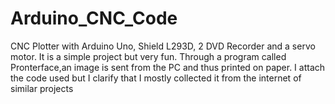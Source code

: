 # Arduino_CNC_Code

CNC Plotter with Arduino Uno, Shield L293D, 2 DVD Recorder and a servo motor. It is a simple project but very fun. 
Through a program called Pronterface,an image is sent from the PC and thus printed on paper. 
I attach the code used but I clarify that I mostly collected it from the internet of similar projects
